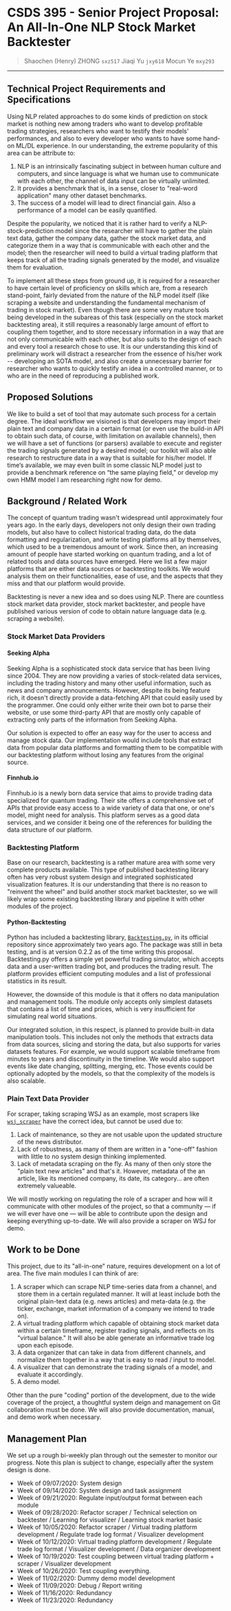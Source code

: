 # CSDS 395 - Senior Project Proposal: An All-In-One NLP Stock Market Backtester

> Shaochen (Henry) ZHONG `sxz517`
> Jiaqi Yu `jxy618`
> Mocun Ye `mxy293`

---

## Technical Project Requirements and Specifications

Using NLP related approaches to do some kinds of prediction on stock market is nothing new among traders who want to develop profitable trading strategies, researchers who want to testify their models' performances, and also to every developer who wants to have some hand-on ML/DL experience. In our understanding, the extreme popularity of this area can be attribute to:

1. NLP is an intrinsically fascinating subject in between human culture and computers, and since language is what we human use to communicate with each other, the channel of data input can be virtually unlimited.
2. It provides a benchmark that is, in a sense, closer to "real-word application" many other dataset benchmarks.
3. The success of a model will lead to direct financial gain. Also a performance of a model can be easily quantified.

Despite the popularity, we noticed that it is rather hard to verify a NLP-stock-prediction model since the researcher will have to gather the plain text data, gather the company data, gather the stock market data, and categorize them in a way that is communicable with each other and the model; then the researcher will need to build a virtual trading platform that keeps track of all the trading signals generated by the model, and visualize them for evaluation.

To implement all these steps from ground up, it is required for a researcher to have certain level of proficiency on skills which are, from a research stand-point, fairly deviated from the nature of the NLP model itself (like scraping a website and understanding the fundamental mechanism of trading in stock market). Even though there are some very mature tools being developed in the subareas of this task (especially on the stock market backtesting area), it still requires a reasonably large amount of effort to coupling them together, and to store necessary information in a way that are not only communicable with each other, but also suits to the design of each and every tool a research chose to use. It is our understanding this kind of preliminary work will distract a researcher from the essence of his/her work -- developing an SOTA model, and also create a unnecessary barrier for researcher who wants to quickly testify an idea in a controlled manner, or to who are in the need of reproducing a published work.

## Proposed Solutions

We like to build a set of tool that may automate such process for a certain degree. The ideal workflow we visioned is that developers may import their plain text and company data in a certain format (or even use the build-in API to obtain such data, of course, with limitation on available channels), then we will have a set of functions (or parsers) available to execute and register the trading signals generated by a desired model; our toolkit will also able research to restructure data in a way that is suitable for his/her model. If time’s available, we may even built in some classic NLP model just to provide a benchmark reference on “the same playing field,” or develop my own HMM model I am researching right now for demo.

## Background / Related Work

The concept of quantum trading wasn't widespread until approximately four years ago. In the early days, developers not only design their own trading models, but also have to collect historical trading data, do the data formatting and regularization, and write testing platforms all by themselves, which used to be a tremendous amount of work. Since then, an increasing amount of people have started working on quantum trading, and a lot of related tools and data sources have emerged. Here we list a few major platforms that are either data sources or backtesting toolkits. We would analysis them on their functionalities, ease of use, and the aspects that they miss and that our platform would provide.


Backtesting is never a new idea and so does using NLP. There are countless stock market data provider, stock market backtester, and people have published various version of code to obtain nature language data (e.g. scraping a website).


### Stock Market Data Providers

#### Seeking Alpha

Seeking Alpha is a sophisticated stock data service that has been living since 2004. They are now providing a varies of stock-related data services, including the trading history and many other useful information, such as news and company announcements. However, despite its being feature rich, it doesn't directly provide a data-fetching API that could easily used by the programmer. One could only either write their own bot to parse their website, or use some third-party API that are mostly only capable of extracting only parts of the information from Seeking Alpha.

Our solution is expected to offer an easy way for the user to access and manage stock data. Our implementation would include tools that extract data from popular data platforms and formatting them to be compatible with our backtesting platform without losing any features from the original source.

#### Finnhub.io

Finnhub.io is a newly born data service that aims to provide trading data specialized for quantum trading. Their site offers a comprehensive set of APIs that provide easy access to a wide variety of data that one, or one's model, might need for analysis. This platform serves as a good data services, and we consider it being one of the references for building the data structure of our platform.

### Backtesting Platform

Base on our research, backtesting is a rather mature area with some very complete products available. This type of published backtesting library often has very robust system design and integrated sophisticated visualization features. It is our understanding that there is no reason to "reinvent the wheel" and build another stock market backtester, so we will likely wrap some existing backtesting library and pipeline it with other modules of the project.


#### Python-Backtesting

Python has included a backtesting library, [`Backtesting.py`](https://pypi.org/project/Backtesting/), in its official repository since approximately two years ago. The package was still in beta testing, and is at version 0.2.2 as of the time writing this proposal. Backtesting.py offers a simple yet powerful trading simulator, which accepts data and a user-written trading bot, and produces the trading result. The platform provides efficient computing modules and a list of professional statistics in its result.

However, the downside of this module is that it offers no data manipulation and management tools. The module only accepts only simplest datasets that contains a list of time and prices, which is very insufficient for simulating real world situations.

Our integrated solution, in this respect, is planned to provide built-in data manipulation tools. This includes not only the methods that extracts data from data sources, slicing and storing the data, but also supports for varies datasets features. For example, we would support scalable timeframe from minutes to years and discontinuity in the timeline. We would also support events like date changing, splitting, merging, etc. Those events could be optionally adopted by the models, so that the complexity of the models is also scalable.


### Plain Text Data Provider

For scraper, taking scraping WSJ as an example, most scrapers like [`wsj_scraper`](https://github.com/daomingyin/wsj_scraper) have the correct idea, but cannot be used due to:

1. Lack of maintenance, so they are not usable upon the updated structure of the news distributor.
2. Lack of robustness, as many of them are written in a "one-off" fashion with little to no system design thinking implemented.
3. Lack of metadata scraping on the fly. As many of then only store the "plain text new articles" and that's it. However, metadata of the an article, like its mentioned company, its date, its category... are often extremely valueable.

We will mostly working on regulating the role of a scraper and how will it communicate with other modules of the project, so that a community — if we will ever have one — will be able to contribute upon the design and keeping everything up-to-date. We will also provide a scraper on WSJ for demo.


## Work to be Done

This project, due to its "all-in-one" nature, requires development on a lot of area. The five main modules I can think of are:

1. A scraper which can scrape NLP time-series data from a channel, and store them in a certain regulated manner. It will at least include both the original plain-text data (e.g. news articles) and meta-data (e.g. the ticker, exchange, market information of a company we intend to trade on).
2. A virtual trading platform which capable of obtaining stock market data within a certain timeframe, register trading signals, and reflects on its "virtual balance." It will also be able generate an informative trade log upon each episode.
3. A data organizer that can take in data from different channels, and normalize them together in a way that is easy to read / input to model.
4. A visualizer that can demonstrate the trading signals of a model, and evaluate it accordingly.
5. A demo model.

Other than the pure "coding" portion of the development, due to the wide coverage of the project, a thoughtful system deign and management on Git collaboration must be done. We will also provide documentation, manual, and demo work when necessary.

## Management Plan

We set up a rough bi-weekly plan through out the semester to monitor our progress. Note this plan is subject to change, especially after the system design is done.

* Week of 09/07/2020: System design
* Week of 09/14/2020: System design and task assignment
* Week of 09/21/2020: Regulate input/output format between each module
* Week of 09/28/2020: Refactor scraper / Technical selection on backtester / Learning for visualizer / Learning stock market basic
* Week of 10/05/2020: Refactor scraper / Virtual trading platform development / Regulate trade log format / Visualizer development
* Week of 10/12/2020: Virtual trading platform development / Regulate trade log format / Visualizer development / Data organizer development
* Week of 10/19/2020: Test coupling between virtual trading platform + scraper / Visualizer development
* Week of 10/26/2020: Test coupling everything.
* Week of 11/02/2020: Dummy demo model development
* Week of 11/09/2020: Debug / Report writing
* Week of 11/16/2020: Redundancy
* Week of 11/23/2020: Redundancy
